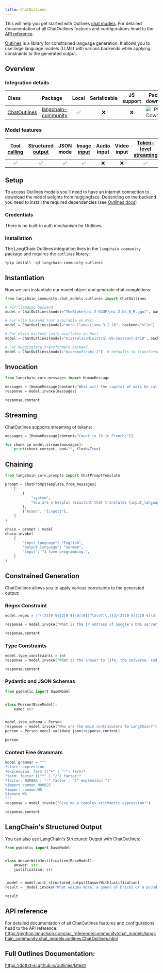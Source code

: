 ```yaml
---
title: ChatOutlines
---
```


This will help you get started with Outlines [chat models](/oss/concepts/chat_models/). For detailed documentation of all ChatOutlines features and configurations head to the [API reference](https://python.langchain.com/api_reference/community/chat_models/langchain_community.chat_models.outlines.ChatOutlines.html).

[Outlines](https://github.com/outlines-dev/outlines) is a library for constrained language generation. It allows you to use large language models (LLMs) with various backends while applying constraints to the generated output.

## Overview
### Integration details

| Class | Package | Local | Serializable | JS support | Package downloads | Package latest |
| :--- | :--- | :---: | :---: |  :---: | :---: | :---: |
| [ChatOutlines](https://python.langchain.com/api_reference/community/chat_models/langchain_community.chat_models.outlines.ChatOutlines.html) | [langchain-community](https://python.langchain.com/api_reference/community/index.html) | ✅ | ❌ | ❌ | ![PyPI - Downloads](https://img.shields.io/pypi/dm/langchain-community?style=flat-square&label=%20) | ![PyPI - Version](https://img.shields.io/pypi/v/langchain-community?style=flat-square&label=%20) |

### Model features
| [Tool calling](/oss/how-to/tool_calling) | [Structured output](/oss/how-to/structured_output/) | JSON mode | [Image input](/oss/how-to/multimodal_inputs/) | Audio input | Video input | [Token-level streaming](/oss/how-to/chat_streaming/) | Native async | [Token usage](/oss/how-to/chat_token_usage_tracking/) | [Logprobs](/oss/how-to/logprobs/) |
| :---: | :---: | :---: | :---: |  :---: | :---: | :---: | :---: | :---: | :---: |
| ✅ | ✅ | ✅ | ✅ | ❌ | ❌ | ✅ | ❌ | ❌ | ❌ | 

## Setup

To access Outlines models you'll need to have an internet connection to download the model weights from huggingface. Depending on the backend you need to install the required dependencies (see [Outlines docs](https://dottxt-ai.github.io/outlines/latest/installation/))

### Credentials

There is no built-in auth mechanism for Outlines.

### Installation

The LangChain Outlines integration lives in the `langchain-community` package and requires the `outlines` library:


```python
%pip install -qU langchain-community outlines
```

## Instantiation

Now we can instantiate our model object and generate chat completions:


```python
from langchain_community.chat_models.outlines import ChatOutlines

# For llamacpp backend
model = ChatOutlines(model="TheBloke/phi-2-GGUF/phi-2.Q4_K_M.gguf", backend="llamacpp")

# For vllm backend (not available on Mac)
model = ChatOutlines(model="meta-llama/Llama-3.2-1B", backend="vllm")

# For mlxlm backend (only available on Mac)
model = ChatOutlines(model="mistralai/Ministral-8B-Instruct-2410", backend="mlxlm")

# For huggingface transformers backend
model = ChatOutlines(model="microsoft/phi-2")  # defaults to transformers backend
```

## Invocation


```python
from langchain_core.messages import HumanMessage

messages = [HumanMessage(content="What will the capital of mars be called?")]
response = model.invoke(messages)

response.content
```

## Streaming

ChatOutlines supports streaming of tokens:


```python
messages = [HumanMessage(content="Count to 10 in French:")]

for chunk in model.stream(messages):
    print(chunk.content, end="", flush=True)
```

## Chaining


```python
from langchain_core.prompts import ChatPromptTemplate

prompt = ChatPromptTemplate.from_messages(
    [
        (
            "system",
            "You are a helpful assistant that translates {input_language} to {output_language}.",
        ),
        ("human", "{input}"),
    ]
)

chain = prompt | model
chain.invoke(
    {
        "input_language": "English",
        "output_language": "German",
        "input": "I love programming.",
    }
)
```

## Constrained Generation

ChatOutlines allows you to apply various constraints to the generated output:

### Regex Constraint


```python
model.regex = r"((25[0-5]|2[0-4]\d|[01]?\d\d?)\.){3}(25[0-5]|2[0-4]\d|[01]?\d\d?)"

response = model.invoke("What is the IP address of Google's DNS server?")

response.content
```

### Type Constraints


```python
model.type_constraints = int
response = model.invoke("What is the answer to life, the universe, and everything?")

response.content
```

### Pydantic and JSON Schemas


```python
from pydantic import BaseModel


class Person(BaseModel):
    name: str


model.json_schema = Person
response = model.invoke("Who are the main contributors to LangChain?")
person = Person.model_validate_json(response.content)

person
```

### Context Free Grammars


```python
model.grammar = """
?start: expression
?expression: term (("+" | "-") term)*
?term: factor (("*" | "/") factor)*
?factor: NUMBER | "-" factor | "(" expression ")"
%import common.NUMBER
%import common.WS
%ignore WS
"""
response = model.invoke("Give me a complex arithmetic expression:")

response.content
```

## LangChain's Structured Output

You can also use LangChain's Structured Output with ChatOutlines:


```python
from pydantic import BaseModel


class AnswerWithJustification(BaseModel):
    answer: str
    justification: str


_model = model.with_structured_output(AnswerWithJustification)
result = _model.invoke("What weighs more, a pound of bricks or a pound of feathers?")

result
```

## API reference

For detailed documentation of all ChatOutlines features and configurations head to the API reference: https://python.langchain.com/api_reference/community/chat_models/langchain_community.chat_models.outlines.ChatOutlines.html

## Full Outlines Documentation: 

https://dottxt-ai.github.io/outlines/latest/
